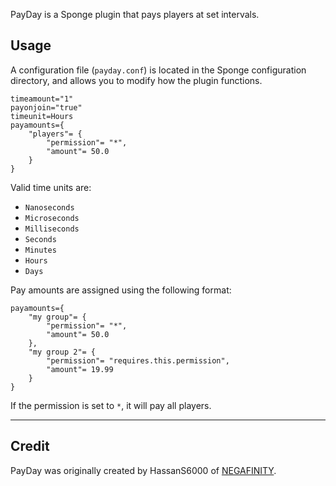 PayDay is a Sponge plugin that pays players at set intervals.

## Usage

A configuration file (`payday.conf`) is located in the Sponge configuration directory, and allows you to modify how the plugin functions.

```
timeamount="1"
payonjoin="true"
timeunit=Hours
payamounts={
    "players"= {
        "permission"= "*",
        "amount"= 50.0
    }
}
```

Valid time units are:

- `Nanoseconds`
- `Microseconds`
- `Milliseconds`
- `Seconds`
- `Minutes`
- `Hours`
- `Days`

Pay amounts are assigned using the following format:

```
payamounts={
    "my group"= {
        "permission"= "*",
        "amount"= 50.0
    },
    "my group 2"= {
        "permission"= "requires.this.permission",
        "amount"= 19.99
    }
}
```

If the permission is set to `*`, it will pay all players.

---

## Credit

PayDay was originally created by HassanS6000 of [NEGAFINITY](http://negafinity.com).

